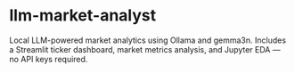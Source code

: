 # llm-market-analyst
Local LLM-powered market analytics using Ollama and gemma3n. Includes a Streamlit ticker dashboard, market metrics analysis, and Jupyter EDA — no API keys required.
